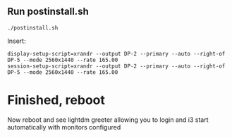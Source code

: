 ## Run postinstall.sh

`./postinstall.sh`

Insert:
```
display-setup-script=xrandr --output DP-2 --primary --auto --right-of DP-5 --mode 2560x1440 --rate 165.00
session-setup-script=xrandr --output DP-2 --primary --auto --right-of DP-5 --mode 2560x1440 --rate 165.00
```

# Finished, reboot
Now reboot and see lightdm greeter allowing you to login and i3 start automatically with monitors configured

